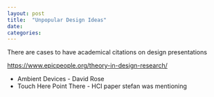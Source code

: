```yaml
---
layout: post
title:  "Unpopular Design Ideas"
date:   
categories:
---
```


There are cases to have academical citations on design presentations

https://www.epicpeople.org/theory-in-design-research/

- Ambient Devices - David Rose
- Touch Here Point There - HCI paper stefan was mentioning 
